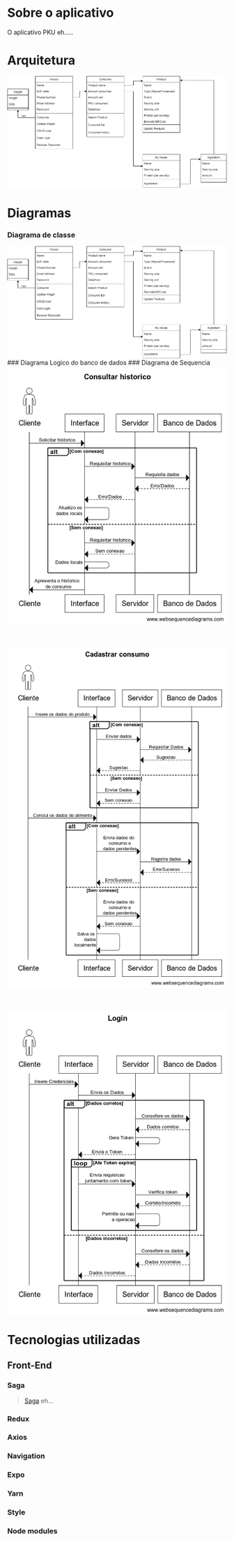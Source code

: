 # Sobre o aplicativo
O aplicativo PKU eh.....

# Arquitetura
<img src="imagensPKU/diagramaClasse.png" style="margin-top:50px, margin-bottom:50px" align="center">

# Diagramas
### Diagrama de classe
  <img src="imagensPKU/diagramaClasse.png" style="margin-top:50px, margin-bottom:50px" align="center">
### Diagrama Logico do banco de dados
### Diagrama de Sequencia
<div>
  <img src="imagensPKU/consultarHistorico.png" style="margin-top:5px" align="center">
  <img src="imagensPKU/cadastrarConsumo.png" style="margin-top:50px" align="center">
  <img src="imagensPKU/Login.png" style="margin-top:50px" align="center">
</div>

# Tecnologias utilizadas
## Front-End
### Saga
  <blockquote><a href="https://redux-saga.js.org/" target="_blank">Saga</a> eh...</blockquote>
  
### Redux
### Axios
### Navigation 
### Expo
### Yarn
### Style
### Node modules
